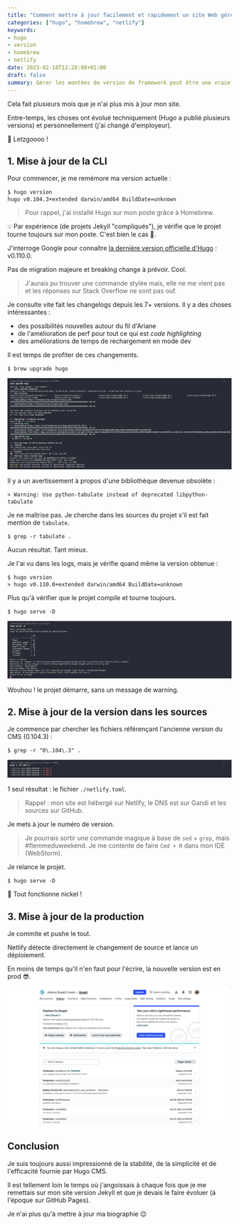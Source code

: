 ```yaml
---
title: "Comment mettre à jour facilement et rapidement un site Web géré avec Hugo CMS ?"
categories: ["hugo", "homebrew", "netlify"]
keywords:
- hugo
- version
- homebrew
- netlify
date: 2023-02-18T12:28:00+01:00
draft: false
summary: Gérer les montées de version de framework peut être une vraie galère. Mais pas avec Hugo !
---
```


Cela fait plusieurs mois que je n'ai plus mis à jour mon site.

Entre-temps, les choses ont évolué techniquement (Hugo a publié plusieurs versions) et personnellement (j'ai changé d'employeur).

🚀 Letzgoooo !

## 1. Mise à jour de la CLI

Pour commencer, je me remémore ma version actuelle :

```shell
$ hugo version
hugo v0.104.3+extended darwin/amd64 BuildDate=unknown
```

> Pour rappel, j'ai installé Hugo sur mon poste grâce à Homebrew.

💡 Par expérience (de projets Jekyll "compliqués"), je vérifie que le projet tourne toujours sur mon poste. C'est bien le cas 🙌.

J'interroge Google pour connaître [la dernière version officielle d'Hugo](https://github.com/gohugoio/hugo/releases) : v0.110.0.

Pas de migration majeure et breaking change à prévoir. Cool.

> J'aurais pu trouver une commande stylée mais, elle ne me vient pas et les réponses sur Stack Overflow ne sont pas ouf.

Je consulte vite fait les changelogs depuis les 7+ versions. Il y a des choses intéressantes :
- des possibilités nouvelles autour du fil d'Ariane
- de l'amélioration de perf pour tout ce qui est *code highlighting*
- des améliorations de temps de rechargement en mode dev

Il est temps de profiter de ces changements.

```shell
$ brew upgrade hugo
```
![Résultat de la commande `brew upgrade hugo`](brew_upgrade_hugo.png)

Il y a un avertissement à propos d'une bibliothèque devenue obsolète :

```shell
> Warning: Use python-tabulate instead of deprecated libpython-tabulate
```

Je ne maîtrise pas. Je cherche dans les sources du projet s'il est fait mention de `tabulate`.

```shell
$ grep -r tabulate .
```

Aucun résultat. Tant mieux.

Je l'ai vu dans les logs, mais je vérifie quand même la version obtenue :

```shell
$ hugo version
> hugo v0.110.0+extended darwin/amd64 BuildDate=unknown
```

Plus qu'à vérifier que le projet compile et tourne toujours.

```shell
$ hugo serve -D
```

![Résultat de la commande `hugo serve -D`](hugo_serve.png)

Wouhou ! le projet démarre, sans un message de warning.

## 2. Mise à jour de la version dans les sources

Je commence par chercher les fichiers référençant l'ancienne version du CMS (0.104.3) :

```shell
$ grep -r "0\.104\.3" .
```

![Résultat de la commande `grep -r`](grep_recursive_pattern_folder.png)

1 seul résultat : le fichier `./netlify.toml`.

> Rappel : mon site est hébergé sur Netlify, le DNS est sur Gandi et les sources sur GitHub.

Je mets à jour le numéro de version.

> Je pourrais sortir une commande magique à base de `sed` + `grep`, mais #flemmeduweekend. Je me contente de faire `Cmd + R` dans mon IDE (WebStorm).

Je relance le projet.

```shell
$ hugo serve -D
```

🎉 Tout fonctionne nickel !

## 3. Mise à jour de la production

Je commite et pushe le tout.

Netlify détecte directement le changement de source et lance un déploiement.

En moins de temps qu'il n'en faut pour l'écrire, la nouvelle version est en prod 😎.

![Interface de suivi des déploiments sur l'hébergeur Netlify](netlify_deploys.png)

## Conclusion

Je suis toujours aussi impressionné de la stabilité, de la simplicité et de l'efficacité fournie par Hugo CMS.

Il est tellement loin le temps où j'angoissais à chaque fois que je me remettais sur mon site version Jekyll et que je devais le faire évoluer (à l'époque sur GitHub Pages).

Je n'ai plus qu'à mettre à jour ma biographie 😉
